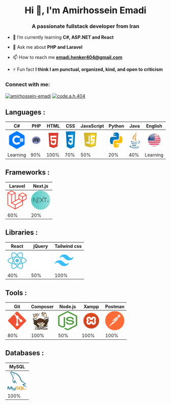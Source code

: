 <h1 align="center">Hi 👋, I'm Amirhossein Emadi</h1>
<h3 align="center">A passionate fullstack developer from Iran</h3>

- 🌱 I’m currently learning **C#, ASP.NET and React**

- 💬 Ask me about **PHP and Laravel**

- 📫 How to reach me **emadi.henker404@gmail.com**

- ⚡ Fun fact **I think I am punctual, organized, kind, and open to criticism**

<h3 align="left">Connect with me:</h3>
<p align="left">
<a href="https://stackoverflow.com/users/22668974" target="blank"><img align="center" src="https://raw.githubusercontent.com/rahuldkjain/github-profile-readme-generator/master/src/images/icons/Social/stack-overflow.svg" alt="amirhossein-emadi" height="30" width="40" /></a>
<a href="https://instagram.com/code.a.h.404" target="blank"><img align="center" src="https://raw.githubusercontent.com/rahuldkjain/github-profile-readme-generator/master/src/images/icons/Social/instagram.svg" alt="code.a.h.404" height="30" width="40" /></a></p>

## Languages :

| C#                                                                         | PHP                                                                  | HTML                                                                    | CSS                                                                  | JavaScript                                                                | Python                                                                        | Java                                                                    | English                                                          |
| -------------------------------------------------------------------------- | -------------------------------------------------------------------- | ----------------------------------------------------------------------- | -------------------------------------------------------------------- | ------------------------------------------------------------------------- | ----------------------------------------------------------------------------- | ----------------------------------------------------------------------- | ---------------------------------------------------------------- |
| <img src="cSharpIcon.png" alt="C Sharp" title="C#" width="60" height="60"> | <img src="phpIcon.png" alt="php" title="PHP" width="60" height="60"> | <img src="htmlIcon.png" alt="html" title="HTML" width="60" height="60"> | <img src="cssIcon.png" alt="css" title="CSS" width="60" height="60"> | <img src="jsIcon.png" alt="js" title="JavaScript" width="60" height="60"> | <img src="pythonIcon.png" alt="python" title="Python" width="60" height="60"> | <img src="javaIcon.png" alt="java" title="Java" width="60" height="60"> | <img src="english.png" alt="english" title="English" width="60"> |
| Learning                                                                   | 90%                                                                  | 100%                                                                    | 70%                                                                  | 50%                                                                       | 20%                                                                           | 40%                                                                     | Learning                                                         |

## Frameworks :

| Laravel                                                                          | Next.js                                                                         |
| -------------------------------------------------------------------------------- | ------------------------------------------------------------------------------- |
| <img src="laravelIcon.png" alt="laravel" title="Laravel" width="60" height="60"> | <img src="nextJsIcon.webp" alt="next.js" title="NextJs" width="60" height="60"> |
| 60%                                                                              | 20%                                                                             |

## Libraries :

| React                                                                       | jQuery                                                                        | Tailwind css                                                                       |
| --------------------------------------------------------------------------- | ----------------------------------------------------------------------------- | ---------------------------------------------------------------------------------- |
| <img src="reactIcon.webp" alt="react" title="React" width="60" height="60"> | <img src="jqueryIcon.png" alt="jQuery" title="JQuery" width="60" height="60"> | <img src="tailwindCssIcon.png" alt="tailwind css" title="Tailwind css" width="60"> |
| 40%                                                                         | 50%                                                                           | 100%                                                                               |

## Tools :

| Git                                                                  | Composer                                                                            | Node.js                                                                         | Xampp                                                                      | Postman                                                                          |
| -------------------------------------------------------------------- | ----------------------------------------------------------------------------------- | ------------------------------------------------------------------------------- | -------------------------------------------------------------------------- | -------------------------------------------------------------------------------- |
| <img src="gitIcon.png" alt="git" title="Git" width="60" height="60"> | <img src="composerIcon.png" alt="composer" title="Composer" width="60" height="60"> | <img src="nodejsIcon.png" alt="node.js" title="Node.js" width="60" height="60"> | <img src="xamppIcon.png" alt="xampp" title="Xampp" width="60" height="60"> | <img src="postmanIcon.png" alt="postman" title="Postman" width="60" height="60"> |
| 80%                                                                  | 100%                                                                                | 50%                                                                             | 100%                                                                       | 100%                                                                             |

## Databases :

| MySQL                                                                      |
| -------------------------------------------------------------------------- |
| <img src="mysqlIcon.png" alt="mysql" title="MySQL" width="60" height="60"> |
| 100%                                                                       |
